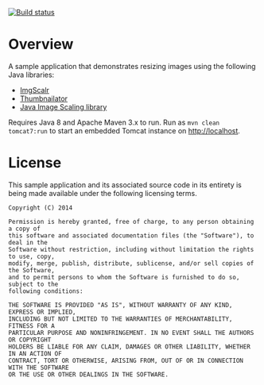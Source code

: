 [![Build status](https://drone.io/github.com/manish-in-java/java-image-resize/status.png)](https://drone.io/github.com/manish-in-java/java-image-resize/latest)

# Overview
A sample application that demonstrates resizing images using the following Java
libraries:

* [ImgScalr](http://www.thebuzzmedia.com/software/imgscalr-java-image-scaling-library)
* [Thumbnailator](https://code.google.com/p/thumbnailator)
* [Java Image Scaling library](https://code.google.com/p/java-image-scaling)

Requires Java 8 and Apache Maven 3.x to run.  Run as `mvn clean tomcat7:run` to start
an embedded Tomcat instance on [http://localhost](http://localhost).

# License
This sample application and its associated source code in its entirety is being made
available under the following licensing terms.

    Copyright (C) 2014

    Permission is hereby granted, free of charge, to any person obtaining a copy of
    this software and associated documentation files (the "Software"), to deal in the
    Software without restriction, including without limitation the rights to use, copy,
    modify, merge, publish, distribute, sublicense, and/or sell copies of the Software,
    and to permit persons to whom the Software is furnished to do so, subject to the
    following conditions:

    THE SOFTWARE IS PROVIDED "AS IS", WITHOUT WARRANTY OF ANY KIND, EXPRESS OR IMPLIED,
    INCLUDING BUT NOT LIMITED TO THE WARRANTIES OF MERCHANTABILITY, FITNESS FOR A
    PARTICULAR PURPOSE AND NONINFRINGEMENT. IN NO EVENT SHALL THE AUTHORS OR COPYRIGHT
    HOLDERS BE LIABLE FOR ANY CLAIM, DAMAGES OR OTHER LIABILITY, WHETHER IN AN ACTION OF
    CONTRACT, TORT OR OTHERWISE, ARISING FROM, OUT OF OR IN CONNECTION WITH THE SOFTWARE
    OR THE USE OR OTHER DEALINGS IN THE SOFTWARE.
